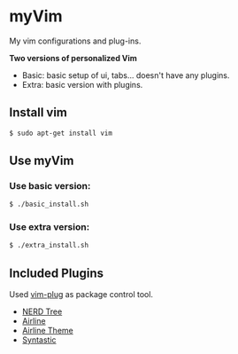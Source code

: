 # myVim
My vim configurations and plug-ins. 

**Two versions of personalized Vim**
+ Basic: basic setup of ui, tabs... doesn't have any plugins.
+ Extra: basic version with plugins.

## Install vim
``` bash
$ sudo apt-get install vim
```
## Use myVim
### Use basic version:
``` bash
$ ./basic_install.sh
```
### Use extra version:
``` bash
$ ./extra_install.sh
```

## Included Plugins
Used [vim-plug](https://github.com/junegunn/vim-plug) as package control tool.
+ [NERD Tree](https://github.com/preservim/nerdtree)
+ [Airline](https://github.com/vim-airline/vim-airline)
+ [Airline Theme](https://github.com/vim-airline/vim-airline-themes)
+ [Syntastic](https://github.com/vim-syntastic/syntastic#installpathogen)
